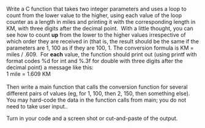 <div class="description user_content enhanced" data-resource-type="assignment.body" data-resource-id="1746370"><p>Write a C function that takes two integer parameters and uses a loop to count from the lower value to the higher, using each value of the loop counter as a length in miles and printing it with the corresponding length in KM, with three digits after the decimal point.&nbsp; With a little thought, you can see how to count <strong>up</strong> from the lower to the higher values irrespective of which order they are received in (that is, the result should be the same if the parameters are 1, 100 as if they are 100, 1. The conversion formula is KM = miles / .609.&nbsp; For <strong>each</strong> value, the function should print out (using printf with format codes %d for int and %.3f for double with three digits after the decimal point) a message like this:<br>1 mile = 1.609 KM<br><br>Then write a main function that calls the conversion function for several different pairs of values (eg, for 1, 100, then 2, 150, then something else).&nbsp; You may hard-code the data in the function calls from main; you do not need to take user input..</p>
<p>Turn in your code and a screen shot or cut-and-paste of the output.</p></div>